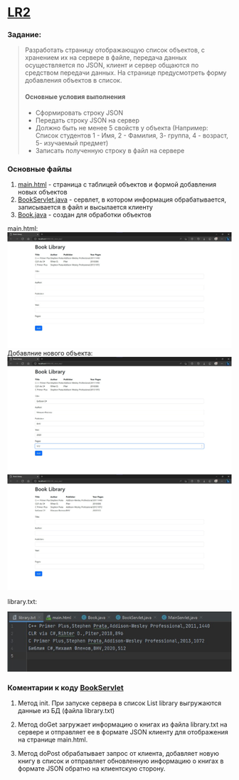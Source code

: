 # [LR2](https://github.com/Egorrss/OOP/tree/main/LR2_Json)

### Задание:
>Разработать страницу отображающую список объектов, с хранением их на сервере в файле, 
>передача данных осуществляется по JSON, клиент и сервер общаются по средством передачи данных. 
>На странице предусмотреть форму добавления объектов в список.
> #### Основные условия выполнения
>- Сформировать строку JSON
>- Передать строку JSON на сервер
>- Должно быть не менее 5 свойств у объекта (Например: Список студентов 1 - Имя, 2 - Фамилия,  3- группа, 4 - возраст,  5- изучаемый предмет)
>- Записать полученную строку в файл на сервере

### Основные файлы
1. [main.html](https://github.com/pomogote/OOP_4Sem/blob/main/LR2/src/main/webapp/main.html) - страница с таблицей объектов и формой добавления новых объектов
2. [BookServlet.java](https://github.com/pomogote/OOP_4Sem/blob/main/LR2/src/main/java/com/example/BookServlet.java) - сервлет, в котором информация обрабатывается, записывается в файл и высылается клиенту
3. [Book.java](https://github.com/pomogote/OOP_4Sem/blob/main/LR2/src/main/java/com/example/Book.java) - создан для обработки объектов 

main.html:
![image](https://github.com/pomogote/OOP_4Sem/blob/main/LR2/1.jpg)
Добавлние нового объекта:
![image](https://github.com/pomogote/OOP_4Sem/blob/main/LR2/2.jpg)
![image](https://github.com/pomogote/OOP_4Sem/blob/main/LR2/3.jpg)

library.txt:

![image](https://github.com/pomogote/OOP_4Sem/blob/main/LR2/4.jpg)

### Коментарии к коду [BookServlet](https://github.com/pomogote/OOP_4Sem/blob/main/LR2/src/main/java/com/example/BookServlet.java)
1. Метод init. При запуске сервера в список List<Book> library выгружаются данные из БД (файла library.txt)

2. Метод doGet загружает информацию о книгах из файла library.txt на сервере и отправляет ее в формате JSON клиенту для отображения на странице main.html.

3. Метод doPost обрабатывает запрос от клиента, добавляет новую книгу в список и отправляет обновленную информацию о книгах в формате JSON обратно на клиентскую сторону.
